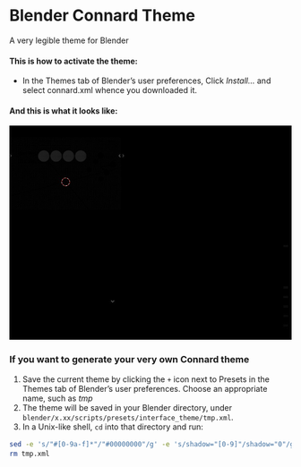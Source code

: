 # Blender Connard Theme

A very legible theme for Blender

#### This is how to activate the theme:
* In the Themes tab of Blender’s user preferences, Click _Install…_
  and select connard.xml whence you downloaded it.

#### And this is what it looks like:
![UI](docs/connard2.jpg)

### If you want to generate your very own Connard theme
1. Save the current theme by clicking the `+` icon next to Presets in
the Themes tab of Blender’s user preferences. Choose an appropriate
name, such as _tmp_
2. The theme will be saved in your Blender directory, under `blender/x.xx/scripts/presets/interface_theme/tmp.xml`.
2. In a Unix-like shell, `cd` into that directory and run:
``` sh
sed -e 's/"#[0-9a-f]*"/"#00000000"/g' -e 's/shadow="[0-9]"/shadow="0"/g' -e 's/points="[0-9]*"/points="0"/g' -e 's/roundness="[0-9\.]*"/roundness="0.0"/g' -e 's/\(shadetop\|shadedown\).*/\1="0"/g' -e 's/alpha="0.5"/alpha="1"/g' -e 's/background_type=".*"/background_type="SINGLE_COLOR"/g' tmp.xml > Connard.xml
rm tmp.xml
```
